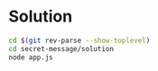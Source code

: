 # Solution

``` bash
cd $(git rev-parse --show-toplevel)
cd secret-message/solution
node app.js
```
